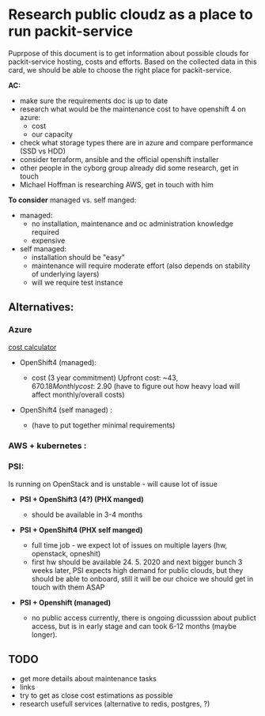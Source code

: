 # Research public cloudz as a place to run packit-service  
  
Puprpose of this document is to get information about possible clouds for packit-service hosting, costs and efforts. Based on the collected data in this card, we should be able to choose the right place for packit-service. 
  
**AC:** 
- make sure the requirements doc is up to date  
- research what would be the maintenance cost to have openshift 4 on azure:  
  -  cost  
  - our capacity  
- check what storage types there are in azure and compare performance (SSD vs HDD)  
- consider terraform, ansible and the official openshift installer  
- other people in the cyborg group already did some research, get in touch  
- Michael Hoffman is researching AWS, get in touch with him  
  
**To consider**
managed vs. self manged:
* managed: 
	* no installation, maintenance and oc administration knowledge required
	* expensive
* self managed:
	* installation should be "easy"
	* maintenance will require moderate effort (also depends on stability of underlying layers)
	* will we require test instance 
  
## Alternatives:
  
### Azure
[cost calculator](https://azure.microsoft.com/en-us/pricing/calculator/)
* OpenShift4 (managed):
	* cost (3 year commitment)
		Upfront cost: ~$43,670.18
		Monthly cost: ~$2.90
		(have to figure out how heavy load will affect monthly/overall costs)

* OpenShift4 (self managed) :
	* (have to put together minimal requirements)
  
### AWS + kubernetes :

### PSI:
Is running on OpenStack and is unstable - will cause lot of issue

* **PSI + OpenShift3 (4?) (PHX manged)** 
  * should be available in 3-4 months

* **PSI + OpenShift4 (PHX self manged)**
  * full time job - we expect lot of issues on multiple layers (hw, openstack, opneshit)
  * first hw should be available 24. 5. 2020 and next bigger bunch 3 weeks later, PSI expects high demand for public clouds, but they should be able to onboard, still it will be our choice we should get in touch with them ASAP
  
* **PSI + Openshift (managed)**
  * no public access currently, there is ongoing dicusssion about publict access, but is in early stage and can took 6-12 months (maybe longer).  



## TODO
* get more details about maintenance tasks
* links
* try to get as close cost estimations as possible
* research usefull services (alternative to redis, postgres, ?)
